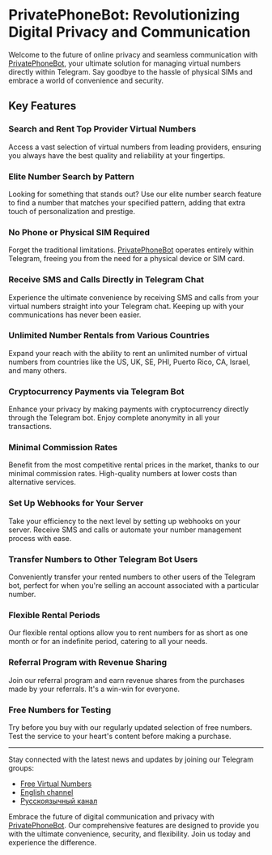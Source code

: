 # PrivatePhoneBot: Revolutionizing Digital Privacy and Communication

Welcome to the future of online privacy and seamless communication with [PrivatePhoneBot](https://t.me/PrivatePhoneBot), your ultimate solution for managing virtual numbers directly within Telegram. Say goodbye to the hassle of physical SIMs and embrace a world of convenience and security.

## Key Features

### Search and Rent Top Provider Virtual Numbers
Access a vast selection of virtual numbers from leading providers, ensuring you always have the best quality and reliability at your fingertips.

### Elite Number Search by Pattern
Looking for something that stands out? Use our elite number search feature to find a number that matches your specified pattern, adding that extra touch of personalization and prestige.

### No Phone or Physical SIM Required
Forget the traditional limitations. [PrivatePhoneBot](https://t.me/PrivatePhoneBot) operates entirely within Telegram, freeing you from the need for a physical device or SIM card.

### Receive SMS and Calls Directly in Telegram Chat
Experience the ultimate convenience by receiving SMS and calls from your virtual numbers straight into your Telegram chat. Keeping up with your communications has never been easier.

### Unlimited Number Rentals from Various Countries
Expand your reach with the ability to rent an unlimited number of virtual numbers from countries like the US, UK, SE, PHI, Puerto Rico, CA, Israel, and many others.

### Cryptocurrency Payments via Telegram Bot
Enhance your privacy by making payments with cryptocurrency directly through the Telegram bot. Enjoy complete anonymity in all your transactions.

### Minimal Commission Rates
Benefit from the most competitive rental prices in the market, thanks to our minimal commission rates. High-quality numbers at lower costs than alternative services.

### Set Up Webhooks for Your Server
Take your efficiency to the next level by setting up webhooks on your server. Receive SMS and calls or automate your number management process with ease.

### Transfer Numbers to Other Telegram Bot Users
Conveniently transfer your rented numbers to other users of the Telegram bot, perfect for when you're selling an account associated with a particular number.

### Flexible Rental Periods
Our flexible rental options allow you to rent numbers for as short as one month or for an indefinite period, catering to all your needs.

### Referral Program with Revenue Sharing
Join our referral program and earn revenue shares from the purchases made by your referrals. It's a win-win for everyone.

### Free Numbers for Testing
Try before you buy with our regularly updated selection of free numbers. Test the service to your heart's content before making a purchase.

---

Stay connected with the latest news and updates by joining our Telegram groups:
- [Free Virtual Numbers](https://t.me/FreeSmsReceiver)
- [English channel](https://t.me/VirtualNumbersForVerification)
- [Русскоязычный канал](https://t.me/SmsVerificationService)

Embrace the future of digital communication and privacy with [PrivatePhoneBot](https://t.me/PrivatePhoneBot). Our comprehensive features are designed to provide you with the ultimate convenience, security, and flexibility. Join us today and experience the difference.
